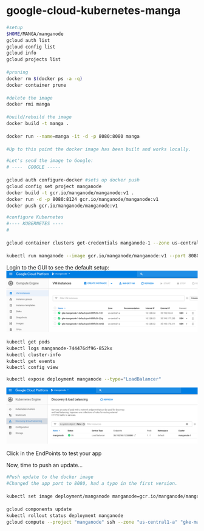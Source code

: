 # google-cloud-kubernetes-manga

```bash
#setup
$HOME/MANGA/manganode
gcloud auth list
gcloud config list
gcloud info
gcloud projects list

#pruning
docker rm $(docker ps -a -q)
docker container prune

#delete the image
docker rmi manga

#build/rebuild the image
docker build -t manga .

docker run --name=manga -it -d -p 8080:8080 manga

#Up to this point the docker image has been built and works locally.
```


```bash
#Let's send the image to Google:
# ----  GOOGLE -----

gcloud auth configure-docker #sets up docker push
gcloud config set project manganode
docker build -t gcr.io/manganode/manganode:v1 .
docker run -d -p 8080:8124 gcr.io/manganode/manganode:v1
docker push gcr.io/manganode/manganode:v1

```
```bash
#configure Kubernetes
#---- KUBERNETES ----
#

gcloud container clusters get-credentials manganode-1 --zone us-central1-a --project manganode

kubectl run manganode --image gcr.io/manganode/manganode:v1 --port 8080

```
Login to the GUI to see the default setup:
![compute-engines](images/compute-engines.png)
 
```bash
kubectl get pods
kubectl logs manganode-744476df96-852kx
kubectl cluster-info
kubectl get events
kubectl config view
```

```bash
kubectl expose deployment manganode --type="LoadBalancer"
```
![load-balancer](images/load-balancer.png)

Click in the EndPoints to test your app

Now, time to push an update...

```bash
#Push update to the docker image
#Changed the app port to 8080, had a typo in the first version.
 
kubectl set image deployment/manganode manganode=gcr.io/manganode/manganode:v2

gcloud components update
kubectl rollout status deployment manganode
gcloud compute --project "manganode" ssh --zone "us-central1-a" "gke-manganode-1-default-pool-8f8ffc56-1r3t"


```

